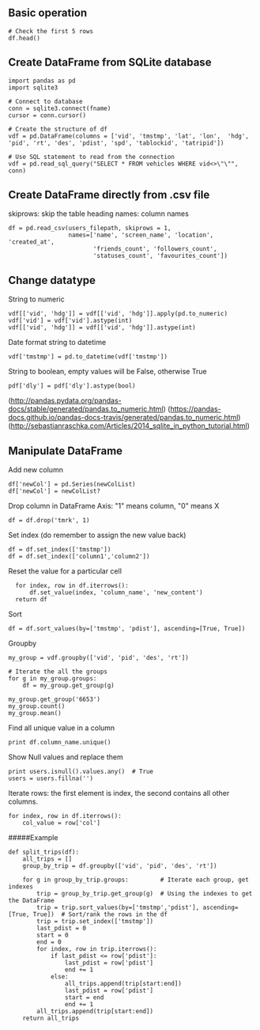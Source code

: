 ## Basic operation
```
# Check the first 5 rows
df.head()
```

## Create DataFrame from SQLite database
```
import pandas as pd
import sqlite3

# Connect to database
conn = sqlite3.connect(fname)
cursor = conn.cursor()

# Create the structure of df
vdf = pd.DataFrame(columns = ['vid', 'tmstmp', 'lat', 'lon',  'hdg', 'pid', 'rt', 'des', 'pdist', 'spd', 'tablockid', 'tatripid'])

# Use SQL statement to read from the connection
vdf = pd.read_sql_query("SELECT * FROM vehicles WHERE vid<>\"\"", conn)
```

## Create DataFrame directly from .csv file
skiprows: skip the table heading
names: column names
```
df = pd.read_csv(users_filepath, skiprows = 1,
                 names=['name', 'screen_name', 'location', 'created_at',
                        'friends_count', 'followers_count',
                        'statuses_count', 'favourites_count'])
```

## Change datatype
String to numeric
```
vdf[['vid', 'hdg']] = vdf[['vid', 'hdg']].apply(pd.to_numeric)
vdf['vid'] = vdf['vid'].astype(int)
vdf[['vid', 'hdg']] = vdf[['vid', 'hdg']].astype(int)
```
Date format string to datetime
```
vdf['tmstmp'] = pd.to_datetime(vdf['tmstmp'])
```
String to boolean, empty values will be False, otherwise True
```
pdf['dly'] = pdf['dly'].astype(bool)
```

(http://pandas.pydata.org/pandas-docs/stable/generated/pandas.to_numeric.html)
(https://pandas-docs.github.io/pandas-docs-travis/generated/pandas.to_numeric.html)
(http://sebastianraschka.com/Articles/2014_sqlite_in_python_tutorial.html)

## Manipulate DataFrame
Add new column  
```
df['newCol'] = pd.Series(newColList) 
df['newCol'] = newColList?
```  
Drop column in DataFrame
Axis: "1" means column, "0" means X  
```
df = df.drop('tmrk', 1)
```
Set index (do remember to assign the new value back)
```
df = df.set_index(['tmstmp'])
df = df.set_index(['column1','column2'])
```
Reset the value for a particular cell
```
  for index, row in df.iterrows():
      df.set_value(index, 'column_name', 'new_content')
  return df
```

Sort
```
df = df.sort_values(by=['tmstmp', 'pdist'], ascending=[True, True])
```
Groupby
```
my_group = vdf.groupby(['vid', 'pid', 'des', 'rt'])

# Iterate the all the groups
for g in my_group.groups:
    df = my_group.get_group(g)

my_group.get_group('6653')
my_group.count()
my_group.mean()
```
Find all unique value in a column  
```
print df.column_name.unique()
```
Show Null values and replace them  
```
print users.isnull().values.any()  # True
users = users.fillna('')
```
Iterate rows: the first element is index, the second contains all other columns.
```
for index, row in df.iterrows():
    col_value = row['col']
```


#####Example   
```
def split_trips(df):
    all_trips = []
    group_by_trip = df.groupby(['vid', 'pid', 'des', 'rt'])

    for g in group_by_trip.groups:         # Iterate each group, get indexes
        trip = group_by_trip.get_group(g)  # Using the indexes to get the DataFrame
        trip = trip.sort_values(by=['tmstmp','pdist'], ascending=[True, True])  # Sort/rank the rows in the df
        trip = trip.set_index(['tmstmp']) 
        last_pdist = 0
        start = 0
        end = 0
        for index, row in trip.iterrows():
            if last_pdist <= row['pdist']:
                last_pdist = row['pdist']
                end += 1
            else:
                all_trips.append(trip[start:end])
                last_pdist = row['pdist']
                start = end
                end += 1
        all_trips.append(trip[start:end])
    return all_trips
```
